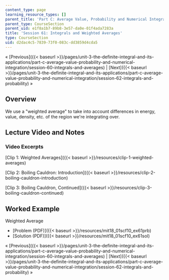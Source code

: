 ```yaml
---
content_type: page
learning_resource_types: []
parent_title: 'Part C: Average Value, Probability and Numerical Integration'
parent_type: CourseSection
parent_uid: e1f8a1b7-89b8-3e57-da0e-01f4ada7283a
title: 'Session 61: Integrals and Weighted Averages'
type: CourseSection
uid: d2dac4c5-7839-73f0-083c-dd3859d4cda5
---
```


« [Previous]({{< baseurl >}}/pages/unit-3-the-definite-integral-and-its-applications/part-c-average-value-probability-and-numerical-integration/session-60-integrals-and-averages) | [Next]({{< baseurl >}}/pages/unit-3-the-definite-integral-and-its-applications/part-c-average-value-probability-and-numerical-integration/session-62-integrals-and-probability) »

Overview
--------

We use a "weighted average" to take into account differences in energy, value, density, etc. of the region we're integrating over.

Lecture Video and Notes
-----------------------

### Video Excerpts

[Clip 1: Weighted Averages]({{< baseurl >}}/resources/clip-1-weighted-averages)

[Clip 2: Boiling Cauldron: Introduction]({{< baseurl >}}/resources/clip-2-boiling-cauldron-introduction)

[Clip 3: Boiling Cauldron, Continued]({{< baseurl >}}/resources/clip-3-boiling-cauldron-continued)

Worked Example
--------------

Weighted Average

*   [Problem (PDF)]({{< baseurl >}}/resources/mit18_01scf10_ex61prb)
*   [Solution (PDF)]({{< baseurl >}}/resources/mit18_01scf10_ex61sol)

« [Previous]({{< baseurl >}}/pages/unit-3-the-definite-integral-and-its-applications/part-c-average-value-probability-and-numerical-integration/session-60-integrals-and-averages) | [Next]({{< baseurl >}}/pages/unit-3-the-definite-integral-and-its-applications/part-c-average-value-probability-and-numerical-integration/session-62-integrals-and-probability) »